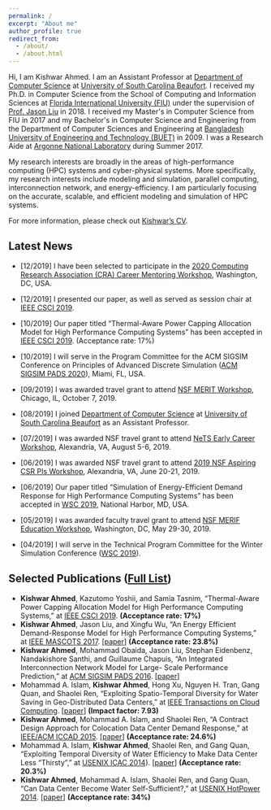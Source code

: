 ```yaml
---
permalink: /
excerpt: "About me"
author_profile: true
redirect_from: 
  - /about/
  - /about.html
---
```


Hi, I am Kishwar Ahmed. I am an Assistant Professor at [Department of Computer Science](https://www.uscb.edu/academics/academic_departments/school-of-science-and-mathematics/computer-science/) at [University of South Carolina Beaufort](https://www.uscb.edu/). I received my Ph.D. in Computer Science from the
School of Computing and Information
Sciences at [Florida International University (FIU)](https://www.fiu.edu/) under the supervision of [Prof.
Jason Liu](https://people.cis.fiu.edu/liux/) in 2018.  I received my
Master's in Computer Science from FIU in 2017 and my Bachelor's in
Computer Science and Engineering from the Department of Computer
Sciences and Engineering at [Bangladesh
University of Engineering and Technology (BUET)](http://buet.ac.bd) in 2009. I was a Research Aide at [Argonne National Laboratory](https://www.anl.gov/) during Summer 2017. 

My research interests are broadly in the areas of high-performance
computing (HPC) systems and cyber-physical systems. More specifically, my research interests include modeling and simulation, parallel computing, interconnection network, and energy-efficiency. I am particularly focusing on the accurate, scalable, and efficient modeling and simulation of HPC systems.

For more information, please check out [Kishwar’s CV](https://kishwarbd.github.io/files/kishwar-cv.pdf).

## Latest News

* [12/2019] I have been selected to participate in the [2020 Computing Research Association (CRA) Career Mentoring Workshop](https://cra.org/events/2020-career-mentoring-workshop/), Washington, DC, USA.

* [12/2019] I presented our paper, as well as served as session chair at [IEEE CSCI 2019](https://americancse.org/events/csci2019).

* [10/2019] Our paper titled “Thermal-Aware Power Capping Allocation Model for High Performance Computing Systems” has been accepted in [IEEE CSCI 2019](https://americancse.org/events/csci2019). (Acceptance rate: 17%)

* [10/2019] I will serve in the Program Committee for the ACM SIGSIM Conference on Principles of Advanced Discrete Simulation ([ACM SIGSIM PADS 2020](https://www.acm-sigsim-pads.org/)), Miami, FL, USA.

* [09/2019] I was awarded travel grant to attend [NSF MERIT Workshop](https://icnp19.cs.ucr.edu/merit.html), Chicago, IL, October 7, 2019.

* [08/2019] I joined [Department of Computer Science](https://www.uscb.edu/academics/academic_departments/school-of-science-and-mathematics/computer-science/) at [University of South Carolina Beaufort](https://www.uscb.edu/) as an Assistant Professor.

* [07/2019] I was awarded NSF travel grant to attend [NeTS Early Career Workshop](https://sites.google.com/view/netsearlycareer2019/home), Alexandria, VA, August 5-6, 2019.

* [06/2019] I was awarded NSF travel grant to attend [2019 NSF Aspiring CSR PIs Workshop](https://www.cs.purdue.edu/homes/ayg/APW/html/), Alexandria, VA, June 20-21, 2019.

* [06/2019] Our paper titled “Simulation of Energy-Efficient Demand Response for High Performance Computing Systems” has been accepted in [WSC 2019](http://meetings2.informs.org/wordpress/wsc2019/), National Harbor, MD, USA.

* [05/2019] I was awarded faculty travel grant to attend [NSF MERIF Education Workshop](http://merif.seas.gwu.edu/), Washington, DC, May 29-30, 2019. 

* [04/2019] I will serve in the Technical Program Committee for the Winter Simulation Conference ([WSC 2019](http://meetings2.informs.org/wordpress/wsc2019/)).


## Selected Publications ([Full List](https://kishwarbd.github.io/publications/))
*  **Kishwar Ahmed**, Kazutomo Yoshii, and Samia Tasnim, “Thermal-Aware Power Capping Allocation Model for High Performance Computing Systems,” at [IEEE CSCI 2019](https://americancse.org/events/csci2019). **(Acceptance rate: 17%)**
*  **Kishwar Ahmed**, Jason Liu, and Xingfu Wu, “An Energy Efficient Demand-Response Model for High Performance Computing Systems,” at [IEEE MASCOTS 2017](https://mascots2017.cs.ucalgary.ca/). [[paper](https://ieeexplore.ieee.org/document/8107444/)] **(Acceptance rate: 23.8%)**
* **Kishwar Ahmed**, Mohammad Obaida, Jason Liu, Stephan Eidenbenz, Nandakishore Santhi, and Guillaume Chapuis, “An Integrated Interconnection Network Model for Large- Scale Performance Prediction,” at [ACM SIGSIM PADS 2016](https://www.acm-sigsim-pads.org/). [[paper](https://dl.acm.org/citation.cfm?id=2901396)]
* Mohammad A. Islam, **Kishwar Ahmed**, Hong Xu, Nguyen H. Tran, Gang Quan, and Shaolei Ren, “Exploiting Spatio-Temporal Diversity for Water Saving in Geo-Distributed Data Centers,” at [IEEE Transactions on Cloud Computing](https://www.computer.org/web/tcc). [[paper](https://ieeexplore.ieee.org/document/7420641/)] **(Impact factor: 7.93)**
* **Kishwar Ahmed**, Mohammad A. Islam, and Shaolei Ren, “A Contract Design Approach for Colocation Data Center Demand Response,” at [IEEE/ACM ICCAD 2015](https://iccad.com/). [[paper](https://ieeexplore.ieee.org/document/7372629/)] **(Acceptance rate: 24.6%)**
* Mohammad A. Islam, **Kishwar Ahmed**, Shaolei Ren, and Gang Quan, “Exploiting Temporal Diversity of Water Efficiency to Make Data Center Less “Thirsty”,” at [USENIX ICAC 2014](https://www.usenix.org/conference/icac14)). [[paper](https://www.usenix.org/node/183093)] **(Acceptance rate: 20.3%)**
* **Kishwar Ahmed**, Mohammad A. Islam, Shaolei Ren, and Gang Quan, “Can Data Center Become Water Self-Sufficient?,” at [USENIX HotPower 2014](https://www.usenix.org/conference/hotpower14). [[paper](https://www.usenix.org/conference/hotpower14/technical-sessions/presentation/can-data-center-become-water-self-sufficient)] **(Acceptance rate: 34%)**

  
